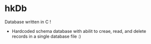 # hkDb
Database written in C !

- Hardcoded schema database with abilit to creae, read, and delete records in a single database file :)
